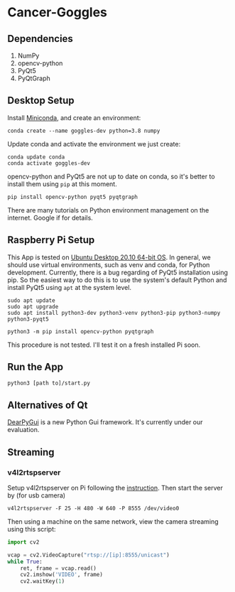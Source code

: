 # Cancer-Goggles

## Dependencies
1. NumPy
2. opencv-python
3. PyQt5
4. PyQtGraph

## Desktop Setup
Install [Miniconda](https://docs.conda.io/en/latest/miniconda.html), and create an environment:
```shell
conda create --name goggles-dev python=3.8 numpy
```

Update conda and activate the environment we just create:
```shell
conda update conda
conda activate goggles-dev
```

opencv-python and PyQt5 are not up to date on conda, so it's better to install them using `pip` at this moment.

```shell
pip install opencv-python pyqt5 pyqtgraph
```

There are many tutorials on Python environment management on the internet. Google if for details.

## Raspberry Pi Setup

This App is tested on [Ubuntu Desktop 20.10 64-bit OS](https://ubuntu.com/download/raspberry-pi). 
In general, we should use virtual environments, such as venv and conda, for Python development. 
Currently, there is a bug regarding of PyQt5 installation using pip. So the easiest
way to do this is to use the system's default Python and install PyQt5 using `apt` at the system level.

```shell
sudo apt update
sudo apt upgrade
sudo apt install python3-dev python3-venv python3-pip python3-numpy python3-pyqt5 
```

```shell
python3 -m pip install opencv-python pyqtgraph
```

This procedure is not tested. I'll test it on a fresh installed Pi soon.

## Run the App

```shell
python3 [path to]/start.py
```

## Alternatives of Qt
[DearPyGui](https://github.com/hoffstadt/DearPyGui) is a new Python Gui framework. It's currently under our evaluation.


## Streaming

### v4l2rtspserver

Setup v4l2rtspserver on Pi following the [instruction](https://github.com/mpromonet/v4l2rtspserver/wiki/Setup-on-Pi).
Then start the server by (for usb camera)
```shell
v4l2rtspserver -F 25 -H 480 -W 640 -P 8555 /dev/video0
```

Then using a machine on the same network, view the camera streaming using this script:
```python
import cv2

vcap = cv2.VideoCapture("rtsp://[ip]:8555/unicast")
while True:
    ret, frame = vcap.read()
    cv2.imshow('VIDEO', frame)
    cv2.waitKey(1)
```
